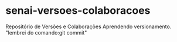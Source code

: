 # senai-versoes-colaboracoes
Repositório de Versões e Colaborações
Aprendendo versionamento.
"lembrei do comando:git commit"